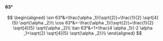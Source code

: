 #### 63°

$$
\begin{aligned}
\sin 63°&=\frac{\alpha _1}{\sqrt{2}}+\frac{1}{2} \sqrt[4]{5} \sqrt{\alpha _2}\\
\cos 63°&=-\frac{\alpha _1}{\sqrt{2}}+\frac{1}{2} \sqrt[4]{5} \sqrt{\alpha _2}\\
\tan 63°&=1+\frac{4 \alpha _1}{-2 \alpha _1+\sqrt{2} \sqrt[4]{5} \sqrt{\alpha _2}}\\
\end{aligned}
$$

